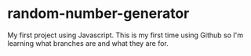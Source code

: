 # random-number-generator
My first project using Javascript.
This is my first time using Github so I'm learning what branches are and what they are for.
